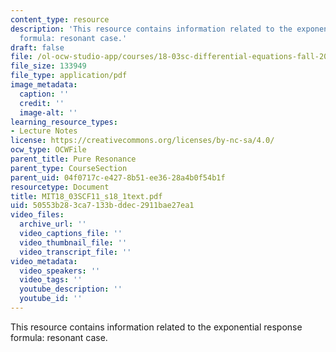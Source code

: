 ```yaml
---
content_type: resource
description: 'This resource contains information related to the exponential response
  formula: resonant case.'
draft: false
file: /ol-ocw-studio-app/courses/18-03sc-differential-equations-fall-2011/50553b283ca7133bddec2911bae27ea1_MIT18_03SCF11_s18_1text.pdf
file_size: 133949
file_type: application/pdf
image_metadata:
  caption: ''
  credit: ''
  image-alt: ''
learning_resource_types:
- Lecture Notes
license: https://creativecommons.org/licenses/by-nc-sa/4.0/
ocw_type: OCWFile
parent_title: Pure Resonance
parent_type: CourseSection
parent_uid: 04f0717c-e427-8b51-ee36-28a4b0f54b1f
resourcetype: Document
title: MIT18_03SCF11_s18_1text.pdf
uid: 50553b28-3ca7-133b-ddec-2911bae27ea1
video_files:
  archive_url: ''
  video_captions_file: ''
  video_thumbnail_file: ''
  video_transcript_file: ''
video_metadata:
  video_speakers: ''
  video_tags: ''
  youtube_description: ''
  youtube_id: ''
---
```

This resource contains information related to the exponential response formula: resonant case.
